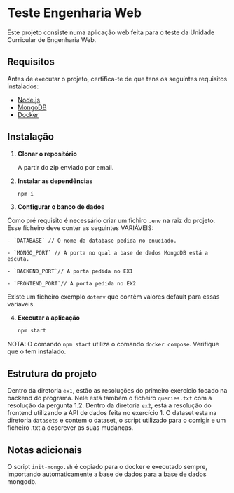 # Teste Engenharia Web

Este projeto consiste numa aplicação web feita para o teste da Unidade Curricular de
Engenharia Web.

## Requisitos

Antes de executar o projeto, certifica-te de que tens os seguintes requisitos instalados:

- [Node.js](https://nodejs.org/)
- [MongoDB](https://www.mongodb.com/)
- [Docker](https://www.docker.com/)

## Instalação

1. **Clonar o repositório**

   A partir do zip enviado por email.

2. **Instalar as dependências**

   ```sh
   npm i
   ```

3. **Configurar o banco de dados**

Como pré requisito é necessário criar um fichiro `.env` na raiz do projeto. Esse ficheiro deve conter as seguintes VARIÁVEIS:

    - `DATABASE` // O nome da database pedida no enuciado.

    - `MONGO_PORT` // A porta no qual a base de dados MongoDB está a escuta.

    - `BACKEND_PORT`// A porta pedida no EX1

    - `FRONTEND_PORT`// A porta pedida no EX2

Existe um ficheiro exemplo `dotenv` que contêm valores default para essas variaveis.

4. **Executar a aplicação**

   ```sh
   npm start
   ```

NOTA: O comando `npm start` utiliza o comando `docker compose`. Verifique que o tem instalado.

## Estrutura do projeto

Dentro da diretoria `ex1`, estão as resoluções do primeiro exercício focado na backend do programa. Nele está também o ficheiro `queries.txt` com a resolução da pergunta 1.2.
Dentro da diretoria `ex2`, está a resolução do frontend utilizando a API de dados feita no exercício 1.
O dataset esta na diretoria `datasets` e contem o dataset, o script utilizado para o corrigir e um ficheiro .txt a descrever as suas mudanças.

## Notas adicionais

O script `init-mongo.sh` é copiado para o docker e executado sempre, importando automaticamente a base de dados para a base de dados mongodb.

